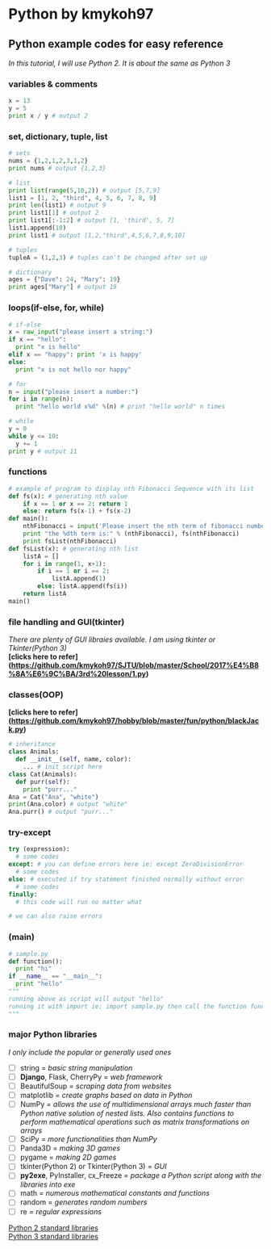 # Python by kmykoh97

## Python example codes for easy reference

*In this tutorial, I will use Python 2. It is about the same as Python 3*

### variables & comments
```python
x = 13
y = 5
print x / y # output 2
```

### set, dictionary, tuple, list
```python
# sets
nums = {1,2,1,2,3,1,2}
print nums # output {1,2,3}

# list
print list(range(5,10,2)) # output [5,7,9]
list1 = [1, 2, "third", 4, 5, 6, 7, 8, 9]
print len(list1) # output 9
print list1[1] # output 2
print list1[:-1:2] # output [1, 'third', 5, 7]
list1.append(10)
print list1 # output [1,2,"third",4,5,6,7,8,9,10]

# tuples
tupleA = (1,2,3) # tuples can't be changed after set up

# dictionary
ages = {"Dave": 24, "Mary": 19}
print ages["Mary"] # output 19
```

### loops(if-else, for, while)
```python
# if-else
x = raw_input("please insert a string:")
if x == "hello":
  print "x is hello"
elif x == "happy": print 'x is happy'
else:
  print "x is not hello nor happy"

# for
n = input("please insert a number:")
for i in range(n):
  print "hello world x%d" %(n) # print "hello world" n times

# while
y = 0
while y <= 10:
  y += 1
print y # output 11
```

### functions
```python
# example of program to display nth Fibonacci Sequence with its list
def fs(x): # generating nth value
    if x == 1 or x == 2: return 1
    else: return fs(x-1) + fs(x-2)
def main():
    nthFibonacci = input('Please insert the nth term of fibonacci number you want to find:')
    print "the %dth term is:" % (nthFibonacci), fs(nthFibonacci)
    print fsList(nthFibonacci)
def fsList(x): # generating nth list
    listA = []
    for i in range(1, x+1):
        if i == 1 or i == 2:
            listA.append(1)
        else: listA.append(fs(i))
    return listA
main()
```

### file handling and GUI(tkinter)
*There are plenty of GUI libraies available. I am using tkinter or Tkinter(Python 3)*  
**[clicks here to refer] (https://github.com/kmykoh97/SJTU/blob/master/School/2017%E4%B8%8A%E6%9C%BA/3rd%20lesson/1.py)**

### classes(OOP)
**[clicks here to refer] (https://github.com/kmykoh97/hobby/blob/master/fun/python/blackJack.py)**  
```python
# inheritance
class Animals:
  def __init__(self, name, color):
    ... # init script here
class Cat(Animals):
  def purr(self):
    print "purr..."
Ana = Cat("Ana", "white")
print(Ana.color) # output "white"
Ana.purr() # output "purr..."
```

### try-except
```python
try (expression):
  # some codes
except: # you can define errors here ie: except ZeroDivisionError
  # some codes
else: # executed if try statement finished normally without error
  # some codes
finally:
  # this code will run no matter what

# we can also raise errors
```

### (__main__)
```python
# sample.py
def function():
  print "hi"
if __name__ == "__main__":
  print "hello"
"""
running above as script will output "hello"
running it with import ie: import sample.py then call the function function() will output "hi"
"""
```

### major Python libraries
*I only include the popular or generally used ones*

- [ ] string = *basic string manipulation*
- [ ] **Django**, Flask, CherryPy = *web framework*
- [ ] BeautifulSoup = *scraping data from websites*
- [ ] matplotlib = *create graphs based on data in Python*
- [ ] NumPy = *allows the use of multidimensional arrays much faster than Python native solution of nested lists. Also contains functions to perform mathematical operations such as matrix transformations on arrays*
- [ ] SciPy = *more functionalities than NumPy*
- [ ] Panda3D = *making 3D games*
- [ ] pygame = *making 2D games*
- [ ] tkinter(Python 2) or Tkinter(Python 3) = *GUI*
- [ ] **py2exe**, PyInstaller, cx_Freeze = *package a Python script along with the libraries into exe*
- [ ] math = *numerous mathematical constants and functions*
- [ ] random = *generates random numbers*
- [ ] re = *regular expressions*

[Python 2 standard libraries](https://docs.python.org/2/library/index.html)  
[Python 3 standard libraries](https://docs.python.org/3/library/index.html)
